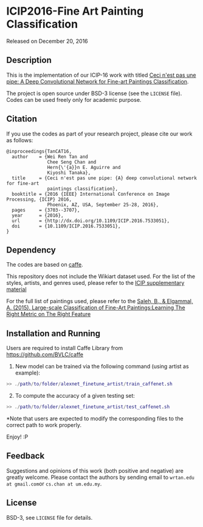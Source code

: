 # ICIP2016-Fine Art Painting Classification

Released on December 20, 2016

## Description

This is the implementation of our ICIP-16 work with titled [Ceci n'est pas une pipe: A Deep Convolutional Network for Fine-art Paintings Classification](http://www.cs-chan.com/doc/ICIP2016.pdf).

The project is open source under BSD-3 license (see the `LICENSE` file). Codes can be used freely only for academic purpose.

## Citation
If you use the codes as part of your research project, please cite our work as follows:
```
@inproceedings{TanCAT16,
  author    = {Wei Ren Tan and
               Chee Seng Chan and
               Hern{\'{a}}n E. Aguirre and
               Kiyoshi Tanaka},
  title     = {Ceci n'est pas une pipe: {A} deep convolutional network for fine-art
               paintings classification},
  booktitle = {2016 {IEEE} International Conference on Image Processing, {ICIP} 2016,
               Phoenix, AZ, USA, September 25-28, 2016},
  pages     = {3703--3707},
  year      = {2016},
  url       = {http://dx.doi.org/10.1109/ICIP.2016.7533051},
  doi       = {10.1109/ICIP.2016.7533051},
}
```

## Dependency
The codes are based on [caffe](https://github.com/BVLC/caffe).

This repository does not include the Wikiart dataset used. For the list of the styles, artists, and genres used, please refer to the [ICIP supplementary material](http://www.cs-chan.com/doc/ICIP2016_supp.pdf)

For the full list of paintings used, please refer to the [Saleh, B., & Elgammal, A. (2015). Large-scale Classification of Fine-Art Paintings:Learning The Right Metric on The Right Feature](https://arxiv.org/pdf/1505.00855v1.pdf)

## Installation and Running

Users are required to install Caffe Library from https://github.com/BVLC/caffe

1. New model can be trained via the following command (using artist as example):
```matlab
>> ./path/to/folder/alexnet_finetune_artist/train_caffenet.sh
```

2. To compute the accuracy of a given testing set:
```matlab
>> ./path/to/folder/alexnet_finetune_artist/test_caffenet.sh
```

*Note that users are expected to modify the corresponding files to the correct path to work properly. 

Enjoy! :P

## Feedback
Suggestions and opinions of this work (both positive and negative) are greatly welcome. Please contact the authors by sending email to
`wrtan.edu at gmail.com`or `cs.chan at um.edu.my`.

## License
BSD-3, see `LICENSE` file for details.


